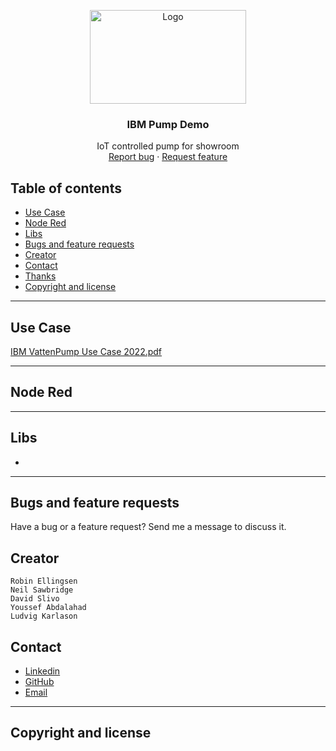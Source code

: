 <p align="center">
  <a href="pdf">
    <a href="https://ibb.co/LZ360jt"><img src="http://pngimg.com/uploads/ibm/ibm_PNG19662.png" alt="Logo" border="0" height="150px" width="250"></a>
  </a>

  <h3 align="center">IBM Pump Demo</h3>

  <p align="center">
    IoT controlled pump for showroom
    <br>
    <a href="https://reponame/issues/new?template=bug.md">Report bug</a>
    ·
    <a href="https://reponame/issues/new?template=feature.md&labels=feature">Request feature</a>
  </p>


## Table of contents
- [Use Case](#Use-Case)
- [Node Red](#Node-Red)
- [Libs](#Libs)
- [Bugs and feature requests](#bugs-and-feature-requests)
- [Creator](#creator)
- [Contact](#contact)
- [Thanks](#thanks)
- [Copyright and license](#copyright-and-license)
---
## Use Case
[IBM VattenPump Use Case 2022.pdf](https://github.com/ascoolarobban/Ibm_pump/files/8231150/IBM.VattenPump.Use.Case.2022.pdf)






---
## Node Red

---
## Libs
- 



---
## Bugs and feature requests

Have a bug or a feature request? Send me a message to discuss it.


## Creator
    
    Robin Ellingsen
    Neil Sawbridge 
    David Slivo
    Youssef Abdalahad
    Ludvig Karlason
## Contact


- <a href="https://www.linkedin.com/in/iotrobban/">Linkedin</a>
- <a href="https://github.com/ascoolarobban">GitHub</a>
- [Email]("robin@fauxdelorean.com")
---


## Copyright and license

